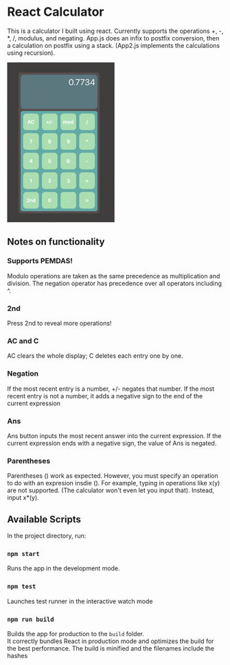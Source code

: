# React Calculator

This is a calculator I built using react. Currently supports the operations +, -, *, /, modulus, and negating. App.js does an infix to postfix conversion, then a calculation on postfix using a stack. (App2.js implements the calculations using recursion).

<img src="calc.png" alt="picture of my calculator" width="250"/>

## Notes on functionality 

### Supports PEMDAS!

Modulo operations are taken as the same precedence as multiplication and division. The negation operator has precedence over all operators including ^.

### 2nd

Press 2nd to reveal more operations!

### AC and C

AC clears the whole display; C deletes each entry one by one.

### Negation

If the most recent entry is a number, +/- negates that number. If the most recent entry is not a number, it adds a negative sign to the end of the current expression

### Ans

Ans button inputs the most recent answer into the current expression. If the current expression ends with a negative sign, the value of Ans is negated.

### Parentheses

Parentheses () work as expected. However, you must specify an operation to do with an expresion insdie (). For example, typing in operations like x(y) are not supported. (The calculator won't even let you input that). Instead, input x*(y).

## Available Scripts

In the project directory, run:

### `npm start`

Runs the app in the development mode.

### `npm test`

Launches test runner in the interactive watch mode

### `npm run build`

Builds the app for production to the `build` folder.\
It correctly bundles React in production mode and optimizes the build for the best performance.
The build is minified and the filenames include the hashes
